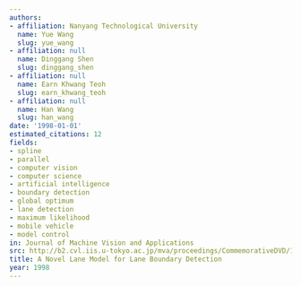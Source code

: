 ```yaml
---
authors:
- affiliation: Nanyang Technological University
  name: Yue Wang
  slug: yue_wang
- affiliation: null
  name: Dinggang Shen
  slug: dinggang_shen
- affiliation: null
  name: Earn Khwang Teoh
  slug: earn_khwang_teoh
- affiliation: null
  name: Han Wang
  slug: han_wang
date: '1998-01-01'
estimated_citations: 12
fields:
- spline
- parallel
- computer vision
- computer science
- artificial intelligence
- boundary detection
- global optimum
- lane detection
- maximum likelihood
- mobile vehicle
- model control
in: Journal of Machine Vision and Applications
src: http://b2.cvl.iis.u-tokyo.ac.jp/mva/proceedings/CommemorativeDVD/1998/papers/1998027.pdf
title: A Novel Lane Model for Lane Boundary Detection
year: 1998
---
```

